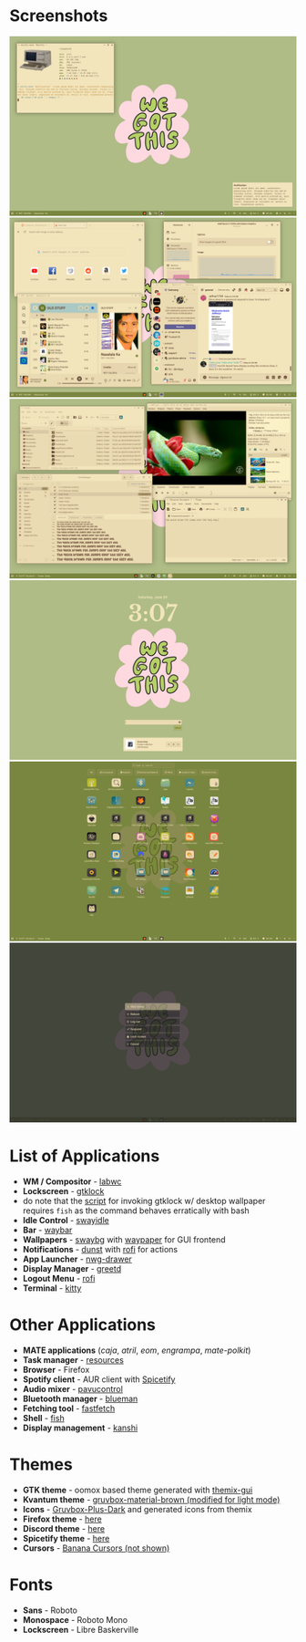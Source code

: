 # Screenshots
![](/scr/swappy-20240629-030301.png)
![](/scr/swappy-20240629-030506.png)
![](/scr/swappy-20240629-030718.png)
![](/scr/swappy-20240629-030756.png)
![](/scr/swappy-20240629-030825.png)
![](/scr/swappy-20240629-030841.png)

# List of Applications
- **WM / Compositor** - [labwc](https://labwc.github.io)
- **Lockscreen** - [gtklock](https://github.com/jovanlanik/gtklock) 
- do note that the [script](/.config/LSWallpaper.sh) for invoking gtklock w/ desktop wallpaper requires ``fish`` as the command behaves erratically with bash
- **Idle Control** - [swayidle](https://github.com/swaywm/swayidle)
- **Bar** - [waybar](https://github.com/Alexays/Waybar)
- **Wallpapers** - [swaybg](https://github.com/swaywm/swaybg) with [waypaper](https://github.com/anufrievroman/waypaper) for GUI frontend
- **Notifications** - [dunst](https://github.com/dunst-project/dunst) with [rofi](https://github.com/davatorium/rofi) for actions
- **App Launcher** - [nwg-drawer](https://github.com/nwg-piotr/nwg-drawer)
- **Display Manager** - [greetd](https://sr.ht/~kennylevinsen/greetd/)
- **Logout Menu** - [rofi](https://github.com/davatorium/rofi)
- **Terminal** - [kitty](https://github.com/kovidgoyal/kitty)

# Other Applications
- **MATE applications** (*caja*, *atril*, *eom*, *engrampa*, *mate-polkit*)
- **Task manager** - [resources](https://github.com/nokyan/resources)
- **Browser** - Firefox
- **Spotify client** - AUR client with [Spicetify](https://spicetify.app/) 
- **Audio mixer** - [pavucontrol](https://github.com/pulseaudio/pavucontrol)
- **Bluetooth manager** - [blueman](https://github.com/blueman-project/blueman)
- **Fetching tool** - [fastfetch](https://github.com/fastfetch-cli/fastfetch)
- **Shell** - [fish](https://fishshell.com/)
- **Display management** - [kanshi](https://git.sr.ht/~emersion/kanshi)

# Themes
- **GTK theme** - oomox based theme generated with [themix-gui](https://github.com/themix-project/themix-gui)
- **Kvantum theme** - [gruvbox-material-brown (modified for light mode)](https://github.com/sachnr/gruvbox-kvantum-themes/tree/main)
- **Icons** - [Gruvbox-Plus-Dark](https://www.pling.com/p/1961046/) and generated icons from themix
- **Firefox theme** - [here](https://github.com/unwiredfromreality/firefoxCSS)
- **Discord theme** - [here](https://github.com/unwiredfromreality/GruvboxLight-Discord)
- **Spicetify theme** - [here](/.config/spicetify/Themes/main)
- **Cursors** - [Banana Cursors (not shown)](https://www.pling.com/p/1931412)

# Fonts
- **Sans** - Roboto
- **Monospace** - Roboto Mono
- **Lockscreen** - Libre Baskerville
